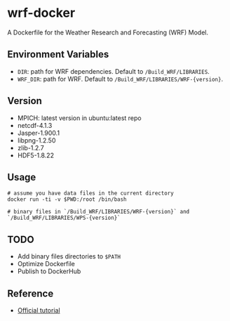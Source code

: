 # wrf-docker
A Dockerfile for the Weather Research and Forecasting (WRF) Model.

## Environment Variables
- `DIR`: path for WRF dependencies. Default to `/Build_WRF/LIBRARIES`.
- `WRF_DIR`: path for WRF. Default to `/Build_WRF/LIBRARIES/WRF-{version}`.

## Version
- MPICH: latest version in ubuntu:latest repo
- netcdf-4.1.3
- Jasper-1.900.1
- libpng-1.2.50
- zlib-1.2.7
- HDF5-1.8.22

## Usage

```
# assume you have data files in the current directory
docker run -ti -v $PWD:/root /bin/bash

# binary files in `/Build_WRF/LIBRARIES/WRF-{version}` and `/Build_WRF/LIBRARIES/WPS-{version}`
```
## TODO
- Add binary files directories to `$PATH`
- Optimize Dockerfile
- Publish to DockerHub

## Reference
- [Official tutorial](https://www2.mmm.ucar.edu/wrf/OnLineTutorial/compilation_tutorial.php)
